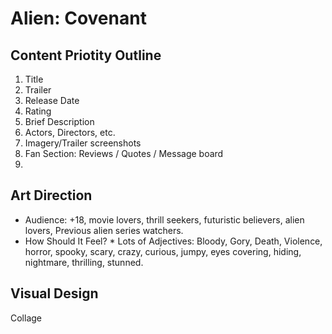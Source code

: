 # Alien: Covenant

## Content Priotity Outline 

1. Title
2. Trailer
3. Release Date
4. Rating
5. Brief Description
6. Actors, Directors, etc.
7. Imagery/Trailer screenshots
8. Fan Section: Reviews / Quotes / Message board 
9.

## Art Direction

* Audience: 
    +18, movie lovers, thrill seekers, futuristic believers, alien lovers, Previous alien series watchers.
* How Should It Feel? * Lots of Adjectives: 
    Bloody, Gory, Death, Violence, horror, spooky, scary, crazy, curious, jumpy, eyes covering, hiding, nightmare, thrilling, stunned.

## Visual Design

Collage